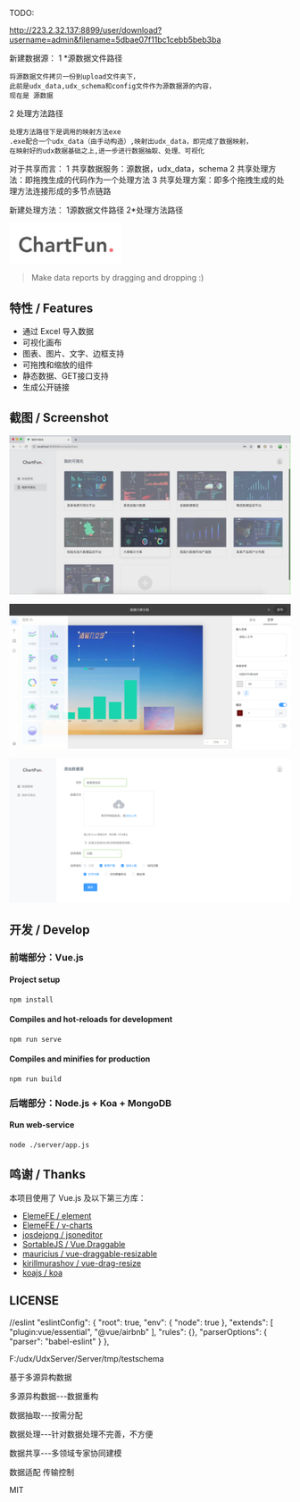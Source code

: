 TODO:

 http://223.2.32.137:8899/user/download?username=admin&filename=5dbae07f11bc1cebb5beb3ba

新建数据源：
  1 *源数据文件路径

    将源数据文件拷贝一份到upload文件夹下，
    此前是udx_data,udx_schema和config文件作为源数据源的内容，
    现在是 源数据
  
  2 处理方法路径

    处理方法路径下是调用的映射方法exe
    .exe配合一个udx_data（由手动构造）,映射出udx_data，即完成了数据映射，
    在映射好的udx数据基础之上,进一步进行数据抽取、处理、可视化


对于共享而言：
  1 共享数据服务：源数据，udx_data，schema
  2 共享处理方法：即拖拽生成的代码作为一个处理方法
  3 共享处理方案：即多个拖拽生成的处理方法连接形成的多节点链路

新建处理方法：
  1源数据文件路径
  2*处理方法路径






<img src="./public/chartfun.png" width="200"></img>

> Make data reports by dragging and dropping :)

## 特性 / Features

* 通过 Excel 导入数据
* 可视化画布
* 图表、图片、文字、边框支持
* 可拖拽和缩放的组件
* 静态数据、GET接口支持
* 生成公开链接

## 截图 / Screenshot

![image-1](./screenshot/1.png)

![image-2](./screenshot/2.png)

![image-3](./screenshot/3.png)

## 开发 / Develop

### 前端部分：Vue.js

#### Project setup

```
npm install
```

#### Compiles and hot-reloads for development

```
npm run serve
```

#### Compiles and minifies for production

```
npm run build
```

### 后端部分：Node.js + Koa + MongoDB

#### Run web-service

```
node ./server/app.js
```



## 鸣谢 / Thanks

本项目使用了 Vue.js 及以下第三方库：

* [ElemeFE / element](https://github.com/ElemeFE/element)
* [ElemeFE / v-charts](https://github.com/ElemeFE/v-charts)
* [josdejong / jsoneditor](https://github.com/josdejong/jsoneditor)
* [SortableJS / Vue.Draggable](https://github.com/SortableJS/Vue.Draggable)
* [mauricius / vue-draggable-resizable](https://github.com/mauricius/vue-draggable-resizable)
* [kirillmurashov / vue-drag-resize](https://github.com/kirillmurashov/vue-drag-resize)
* [koajs / koa](https://github.com/koajs/koa)

## LICENSE

//eslint
 "eslintConfig": {
    "root": true,
    "env": {
      "node": true
    },
    "extends": [
      "plugin:vue/essential",
      "@vue/airbnb"
    ],
    "rules": {},
    "parserOptions": {
      "parser": "babel-eslint"
    }
  },


F:/udx/UdxServer/Server/tmp/testschema


基于多源异构数据

多源异构数据---数据重构

数据抽取---按需分配

数据处理---针对数据处理不完善，不方便

数据共享---多领域专家协同建模


数据适配
传输控制

MIT



